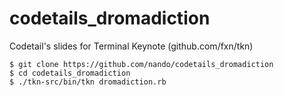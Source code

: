 # codetails_dromadiction
Codetail's slides for Terminal Keynote (github.com/fxn/tkn)

    $ git clone https://github.com/nando/codetails_dromadiction
    $ cd codetails_dromadiction
    $ ./tkn-src/bin/tkn dromadiction.rb
